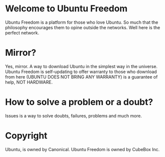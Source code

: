 # Welcome to Ubuntu Freedom
Ubuntu Freedom is a platform for those who love Ubuntu. So much that the philosophy encourages them to opine outside the networks. Well here is the perfect network.

# Mirror?
Yes, mirror. A way to download Ubuntu in the simplest way in the universe. Ubuntu Freedom is self-updating to offer warranty to those who download from here (UBUNTU DOES NOT BRING ANY WARRANTY) is a guarantee of help, NOT HARDWARE.

# How to solve a problem or a doubt?
Issues is a way to solve doubts, failures, problems and much more.

# Copyright
Ubuntu, is owned by Canonical. Ubuntu Freedom is owned by CubeBox Inc.
